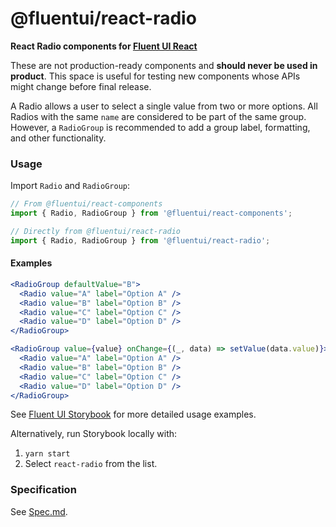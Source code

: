 # @fluentui/react-radio

**React Radio components for [Fluent UI React](https://developer.microsoft.com/en-us/fluentui)**

These are not production-ready components and **should never be used in product**. This space is useful for testing new components whose APIs might change before final release.

A Radio allows a user to select a single value from two or more options. All Radios with the same `name` are considered to be part of the same group. However, a `RadioGroup` is recommended to add a group label, formatting, and other functionality.

### Usage

Import `Radio` and `RadioGroup`:

```js
// From @fluentui/react-components
import { Radio, RadioGroup } from '@fluentui/react-components';

// Directly from @fluentui/react-radio
import { Radio, RadioGroup } from '@fluentui/react-radio';
```

#### Examples

```jsx
<RadioGroup defaultValue="B">
  <Radio value="A" label="Option A" />
  <Radio value="B" label="Option B" />
  <Radio value="C" label="Option C" />
  <Radio value="D" label="Option D" />
</RadioGroup>

<RadioGroup value={value} onChange={(_, data) => setValue(data.value)}>
  <Radio value="A" label="Option A" />
  <Radio value="B" label="Option B" />
  <Radio value="C" label="Option C" />
  <Radio value="D" label="Option D" />
</RadioGroup>
```

See [Fluent UI Storybook](https://aka.ms/fluentui-storybook) for more detailed usage examples.

Alternatively, run Storybook locally with:

1. `yarn start`
2. Select `react-radio` from the list.

### Specification

See [Spec.md](./Spec.md).

